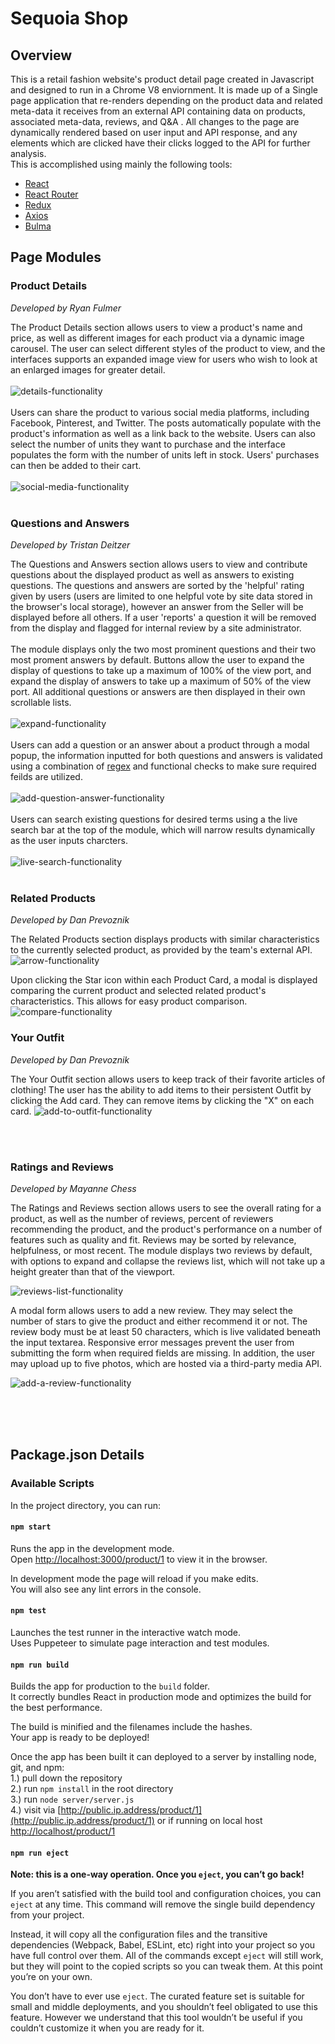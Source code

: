 # Sequoia Shop <br>

## Overview

This is a retail fashion website's product detail page created in Javascript and designed to run in a Chrome V8 enviornment. It is made up of a Single page application that re-renders depending on the product data and related meta-data it receives from an external API containing data on products, associated meta-data, reviews, and Q&A . All changes to the page are dynamically rendered based on user input and API response, and any elements which are clicked have their clicks logged to the API for further analysis.
<br/>
This is accomplished using mainly the following tools:

- [React](https://reactjs.org/) <br/>
- [React Router](https://reacttraining.com/react-router/) <br/>
- [Redux](https://redux.js.org/) <br/>
- [Axios](https://github.com/axios/axios) <br/>
- [Bulma](https://bulma.io/) <br/>

## Page Modules

### Product Details

_Developed by Ryan Fulmer_

The Product Details section allows users to view a product's name and price, as well as different images for each product via a dynamic image carousel. The user can select different styles of the product to view, and the interfaces supports an expanded image view for users who wish to look at an enlarged images for greater detail.
<br><br>
![details-functionality](http://g.recordit.co/n7eIvu0bHY.gif)
<br><br>
Users can share the product to various social media platforms, including Facebook, Pinterest, and Twitter. The posts automatically populate with the product's information as well as a link back to the website. Users can also select the number of units they want to purchase and the interface populates the form with the number of units left in stock. Users' purchases can then be added to their cart.
<br><br>
![social-media-functionality](http://g.recordit.co/lMKE7gPg75.gif)
<br><br>

### Questions and Answers

_Developed by Tristan Deitzer_

The Questions and Answers section allows users to view and contribute questions about the displayed product as well as answers to existing questions. The questions and answers are sorted by the 'helpful' rating given by users (users are limited to one helpful vote by site data stored in the browser's local storage), however an answer from the Seller will be displayed before all others. If a user 'reports' a question it will be removed from the display and flagged for internal review by a site administrator.
<br><br>
The module displays only the two most prominent questions and their two most proment answers by default. Buttons allow the user to expand the display of questions to take up a maximum of 100% of the view port, and expand the display of answers to take up a maximum of 50% of the view port. All additional questions or answers are then displayed in their own scrollable lists.
<br><br>
![expand-functionality](http://g.recordit.co/QE1PgEXPWQ.gif)
<br><br>
Users can add a question or an answer about a product through a modal popup, the information inputted for both questions and answers is validated using a combination of [regex](https://developer.mozilla.org/en-US/docs/Web/JavaScript/Guide/Regular_Expressions) and functional checks to make sure required feilds are utilized.
<br><br>
![add-question-answer-functionality](http://g.recordit.co/SQtKuu208b.gif)
<br><br>
Users can search existing questions for desired terms using a the live search bar at the top of the module, which will narrow results dynamically as the user inputs charcters.
<br><br>
![live-search-functionality](http://g.recordit.co/zfrnXyVjbr.gif)
<br><br>

### Related Products

_Developed by Dan Prevoznik_

The Related Products section displays products with similar characteristics to the currently selected product, as provided by the team's external API.
![arrow-functionality](http://g.recordit.co/PJU6hDV5IY.gif)

Upon clicking the Star icon within each Product Card, a modal is displayed comparing the current product and selected related product's characteristics. This allows for easy product comparison.
![compare-functionality](http://g.recordit.co/Avhh4Hh9Om.gif)

### Your Outfit

_Developed by Dan Prevoznik_

The Your Outfit section allows users to keep track of their favorite articles of clothing! The user has the ability to add items to their persistent Outfit by clicking the Add card. They can remove items by clicking the "X" on each card.
![add-to-outfit-functionality](http://g.recordit.co/d55Bt6W8Ea.gif)

<br><br>

### Ratings and Reviews

_Developed by Mayanne Chess_

The Ratings and Reviews section allows users to see the overall rating for a product, as well as the number of reviews, percent of reviewers recommending the product, and the product's performance on a number of features such as quality and fit. Reviews may be sorted by relevance, helpfulness, or most recent. The module displays two reviews by default, with options to expand and collapse the reviews list, which will not take up a height greater than that of the viewport.

![reviews-list-functionality](http://g.recordit.co/sVNLBCKQu9.gif)

A modal form allows users to add a new review. They may select the number of stars to give the product and either recommend it or not. The review body must be at least 50 characters, which is live validated beneath the input textarea. Responsive error messages prevent the user from submitting the form when required fields are missing. In addition, the user may upload up to five photos, which are hosted via a third-party media API.

![add-a-review-functionality](http://g.recordit.co/jbcpDf6Khj.gif)

<br><br><br>

## Package.json Details

### Available Scripts

In the project directory, you can run:

#### `npm start`

Runs the app in the development mode.<br />
Open [http://localhost:3000/product/1](http://localhost:3000/product/1) to view it in the browser.

In development mode the page will reload if you make edits.<br />
You will also see any lint errors in the console.

#### `npm test`

Launches the test runner in the interactive watch mode.<br />
Uses Puppeteer to simulate page interaction and test modules.

#### `npm run build`

Builds the app for production to the `build` folder.<br />
It correctly bundles React in production mode and optimizes the build for the best performance.

The build is minified and the filenames include the hashes.<br />
Your app is ready to be deployed!

Once the app has been built it can deployed to a server by installing node, git, and npm:<br />
1.) pull down the repository<br />
2.) run `npm install` in the root directory<br />
3.) run `node server/server.js`<br />
4.) visit via [http://public.ip.address/product/1](http://public.ip.address/product/1) or if running on local host [http://localhost/product/1](http://localhost/product/1)<br />

#### `npm run eject`

**Note: this is a one-way operation. Once you `eject`, you can’t go back!**

If you aren’t satisfied with the build tool and configuration choices, you can `eject` at any time. This command will remove the single build dependency from your project.

Instead, it will copy all the configuration files and the transitive dependencies (Webpack, Babel, ESLint, etc) right into your project so you have full control over them. All of the commands except `eject` will still work, but they will point to the copied scripts so you can tweak them. At this point you’re on your own.

You don’t have to ever use `eject`. The curated feature set is suitable for small and middle deployments, and you shouldn’t feel obligated to use this feature. However we understand that this tool wouldn’t be useful if you couldn’t customize it when you are ready for it.
